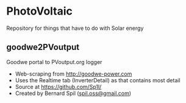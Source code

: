 # PhotoVoltaic
Repository for things that have to do with Solar energy

## goodwe2PVoutput
Goodwe portal to PVoutput.org logger
 * Web-scraping from http://goodwe-power.com
 * Uses the Realtime tab (InverterDetail) as that contains most detail
 * Source at https://github.com/Sp1l/
 * Created by Bernard Spil (spil.oss@gmail.com)

